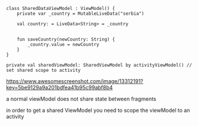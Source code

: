 ```
class SharedDataViewModel : ViewModel() {
    private var _country = MutableLiveData("serbia")

    val country: = LiveData<String> = _country


    fun saveCountry(newCountry: String) {
        _country.value = newCountry
    }
}
```


```
private val sharedViewModel: SharedViewModel by activityViewModel() // set shared scope to activity 
```

https://www.awesomescreenshot.com/image/13312191?key=5be9129a9a201bdfea41b95c99abf8b4

a normal viewModel does not share state between fragments

in order to get a shared ViewModel you need to scope the viewModel to an activity